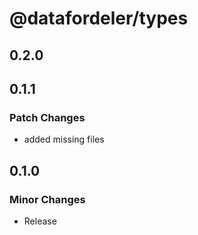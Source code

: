 # @datafordeler/types

## 0.2.0

## 0.1.1

### Patch Changes

- added missing files

## 0.1.0

### Minor Changes

- Release
